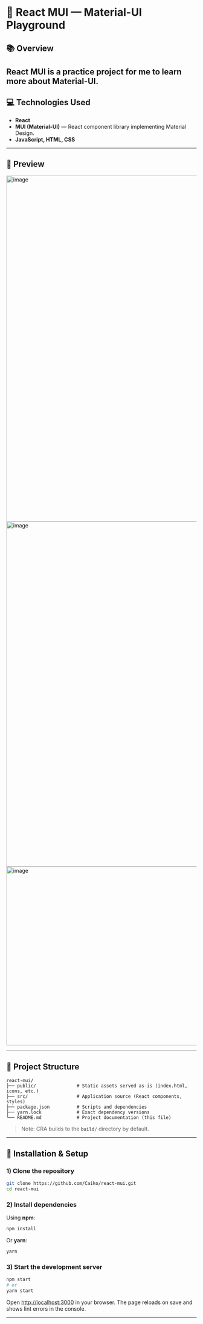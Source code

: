 # 🎨 React MUI — Material-UI Playground

## 📚 Overview

**React MUI** is a practice project for me to learn more about Material-UI. 
---

## 💻 Technologies Used

- **React** 
- **MUI (Material-UI)** — React component library implementing Material Design.
- **JavaScript, HTML, CSS**

---

## 📸 Preview

<img width="1918" height="915" alt="image" src="https://github.com/user-attachments/assets/0c01eecd-8064-4d93-9ae3-506e1703e56e" />
<img width="1915" height="913" alt="image" src="https://github.com/user-attachments/assets/7efb4d64-fb43-4bb1-924c-1ec6a9fa9881" />


<img width="678" height="473" alt="image" src="https://github.com/user-attachments/assets/5869420e-3a52-41be-a952-ff24f017d989" />


---

## 📂 Project Structure

```
react-mui/
├── public/               # Static assets served as-is (index.html, icons, etc.)
├── src/                  # Application source (React components, styles)
├── package.json          # Scripts and dependencies
├── yarn.lock             # Exact dependency versions
└── README.md             # Project documentation (this file)
```

> Note: CRA builds to the **`build/`** directory by default.

---

## 💾 Installation & Setup

### 1) Clone the repository
```bash
git clone https://github.com/Caiko/react-mui.git
cd react-mui
```

### 2) Install dependencies
Using **npm**:
```bash
npm install
```
Or **yarn**:
```bash
yarn
```

### 3) Start the development server
```bash
npm start
# or
yarn start
```
Open [http://localhost:3000](http://localhost:3000) in your browser. The page reloads on save and shows lint errors in the console.

---
